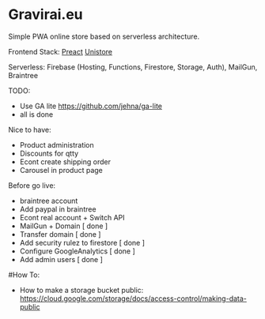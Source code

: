 # Gravirai.eu

Simple PWA online store based on serverless architecture.

Frontend Stack:
[Preact](https://github.com/developit/preact)
[Unistore](https://github.com/developit/unistore)

Serverless:
Firebase (Hosting, Functions, Firestore, Storage, Auth), MailGun, Braintree

TODO:

* Use GA lite https://github.com/jehna/ga-lite
* all is done

Nice to have:

* Product administration
* Discounts for qtty
* Econt create shipping order
* Carousel in product page

Before go live:

* braintree account
* Add paypal in braintree
* Econt real account + Switch API
* MailGun + Domain [ done ]
* Transfer domain [ done ]
* Add security rulez to firestore [ done ]
* Configure GoogleAnalytics [ done ]
* Add admin users [ done ]

#How To:

* How to make a storage bucket public:
  https://cloud.google.com/storage/docs/access-control/making-data-public
